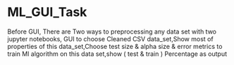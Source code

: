 # ML_GUI_Task
Before GUI, There are Two ways to preprocessing any data set with two jupyter notebooks, GUI to choose Cleaned CSV data_set,Show most of properties of this data_set,Choose test size &amp; alpha size &amp; error metrics to train Ml algorithm on this data set,show ( test &amp; train ) Percentage as output
